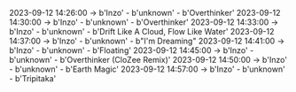 2023-09-12 14:26:00 -> b'Inzo' - b'unknown' - b'Overthinker'
2023-09-12 14:30:00 -> b'Inzo' - b'unknown' - b'Overthinker'
2023-09-12 14:33:00 -> b'Inzo' - b'unknown' - b'Drift Like A Cloud, Flow Like Water'
2023-09-12 14:37:00 -> b'Inzo' - b'unknown' - b"I'm Dreaming"
2023-09-12 14:41:00 -> b'Inzo' - b'unknown' - b'Floating'
2023-09-12 14:45:00 -> b'Inzo' - b'unknown' - b'Overthinker (CloZee Remix)'
2023-09-12 14:50:00 -> b'Inzo' - b'unknown' - b'Earth Magic'
2023-09-12 14:57:00 -> b'Inzo' - b'unknown' - b'Tripitaka'
